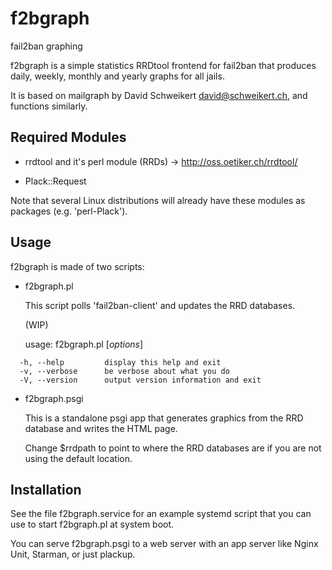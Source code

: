 # f2bgraph
  fail2ban graphing

  f2bgraph is a simple statistics RRDtool frontend for fail2ban that produces daily, weekly, monthly and yearly graphs for all jails.

  It is based on mailgraph by David Schweikert <david@schweikert.ch>, and functions similarly.

Required Modules
----------------

- rrdtool and it's perl module (RRDs)
  -> http://oss.oetiker.ch/rrdtool/

- Plack::Request

Note that several Linux distributions will already have these modules as packages
(e.g. 'perl-Plack').

Usage
-----

f2bgraph is made of two scripts:

- f2bgraph.pl

  This script polls 'fail2ban-client' and updates the RRD databases.

  (WIP)

  usage: f2bgraph.pl [*options*]
```
  -h, --help         display this help and exit
  -v, --verbose      be verbose about what you do
  -V, --version      output version information and exit
```

- f2bgraph.psgi

  This is a standalone psgi app that generates graphics from the RRD database and
  writes the HTML page.

  Change $rrdpath to point to where the RRD databases are if you are not using the
  default location.

Installation
------------

See the file f2bgraph.service for an example systemd script that you can use to
start f2bgraph.pl at system boot.

You can serve f2bgraph.psgi to a web server with an app server like Nginx Unit,
Starman, or just plackup.

